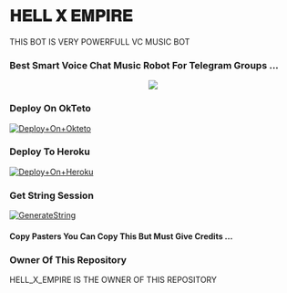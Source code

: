 # 𝐇𝐄𝐋𝐋 𝐗 𝐄𝐌𝐏𝐈𝐑𝐄
THIS BOT IS VERY POWERFULL VC MUSIC BOT
### Best Smart Voice Chat Music Robot For Telegram Groups ...


<p align="center"><a href="https://t.me/HELL_X_ASSISTANT"><img src="https://telegra.ph/file/8fd190dce43663f755088.jpg"></a></p>


### Deploy On OkTeto

[![Deploy+On+Okteto](https://img.shields.io/badge/Deploy%20To%20Okteto-informational?style=for-the-badge&logo=Okteto)](https://cloud.okteto.com/deploy?repository=https://github.com/Hell-x/HELLXMUSIC)


### Deploy To Heroku

[![Deploy+On+Heroku](https://www.herokucdn.com/deploy/button.svg)](https://heroku.com/deploy?template=https://github.com/Hell-x/HELLXMUSIC)



### Get String Session

[![GenerateString](https://img.shields.io/badge/repl.it-generateString-yellowgreen)](https://replit.com/@Jaggi444/HELLXMUSIC#main.py)



#### Copy Pasters You Can Copy This But Must Give Credits ...

### Owner Of This Repository
HELL_X_EMPIRE IS THE OWNER OF THIS REPOSITORY
